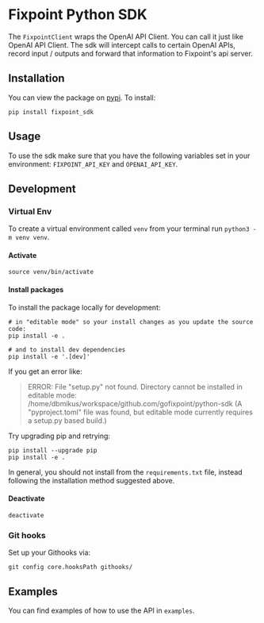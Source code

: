 # Fixpoint Python SDK

The `FixpointClient` wraps the OpenAI API Client. You can call it just like OpenAI API Client. The sdk will intercept calls to certain OpenAI APIs, record input / outputs and forward that information to Fixpoint's api server.

## Installation

You can view the package on [pypi](https://pypi.org/project/fixpoint/). To install:

`pip install fixpoint_sdk`

## Usage

To use the sdk make sure that you have the following variables set in your environment: `FIXPOINT_API_KEY` and `OPENAI_API_KEY`.

## Development

### Virtual Env

To create a virtual environment called `venv` from your terminal run `python3 -m venv venv`.

#### Activate

`source venv/bin/activate`

#### Install packages

To install the package locally for development:

```
# in "editable mode" so your install changes as you update the source code:
pip install -e .

# and to install dev dependencies
pip install -e '.[dev]'
```

If you get an error like:

> ERROR: File "setup.py" not found. Directory cannot be installed in editable mode: /home/dbmikus/workspace/github.com/gofixpoint/python-sdk
> (A "pyproject.toml" file was found, but editable mode currently requires a setup.py based build.)

Try upgrading pip and retrying:

```
pip install --upgrade pip
pip install -e .
```


In general, you should not install from the `requirements.txt` file, instead
following the installation method suggested above.

#### Deactivate

`deactivate`

### Git hooks

Set up your Githooks via:

```
git config core.hooksPath githooks/
```

## Examples

You can find examples of how to use the API in `examples`.
